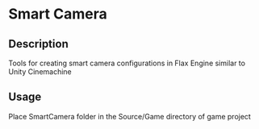 ﻿# Smart Camera
## Description
Tools for creating smart camera configurations in Flax
Engine similar to Unity Cinemachine

## Usage
Place SmartCamera folder in the Source/Game directory
of game project